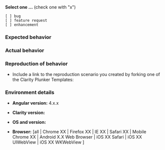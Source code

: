 <!--
PLEASE FILL OUT THE FOLLOWING. WE MAY CLOSE INCOMPLETE ISSUES.
-->

**Select one ...** (check one with "x")

```
[ ] bug
[ ] feature request
[ ] enhancement
```

### Expected behavior

<!-- Describe the expected behavior. -->

### Actual behavior

<!-- Describe the actual behavior and provide a minimal app that demonstrates the issue. Fork one of the Clarity Plunker Templates and recreate the issue. Then submit your link with the issue. -->

### Reproduction of behavior

<!-- Include a working plunker link reproducing the behavior. -->

<!-- Clarity Plunker Templates -->

* Include a link to the reproduction scenario you created by forking one of the Clarity Plunker Templates:
  <!-- Clarity Version: [Light Theme v0.12](https://stackblitz.com/edit/clarity-light-theme-v012) -->
  <!-- Clarity Version: [Dark Theme v0.12](https://stackblitz.com/edit/clarity-dark-theme-v012) -->
  <!-- Clarity Version: [Light Theme v0.11](https://stackblitz.com/edit/clarity-light-theme-v11) -->
  <!-- Clarity Version: [Dark Theme v0.11](https://stackblitz.com/edit/clarity-dark-theme-v11) -->

### Environment details

* **Angular version:** 4.x.x

* **Clarity version:**

* **OS and version:**

* **Browser:** [all | Chrome XX | Firefox XX | IE XX | Safari XX | Mobile Chrome XX | Android X.X Web Browser | iOS XX Safari | iOS XX UIWebView | iOS XX WKWebView ]
